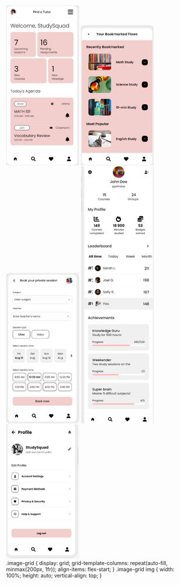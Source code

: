 <div class="image-grid">
    <img src="home.png" alt="Image Description" width="200" />
    <img src="bookmarks.png" alt="Image Description" width="200" />
    <img src="bookSession.png" alt="Image Description" width="200" />
    <img src="profile.png" alt="Image Description" width="200" />
    <img src="settings.png" alt="Image Description" width="200" />
    <!-- Add more images as needed -->
</div>
.image-grid {
    display: grid;
    grid-template-columns: repeat(auto-fill, minmax(200px, 1fr));
    align-items: flex-start;
}
.image-grid img {
    width: 100%;
    height: auto;
    vertical-align: top;
}

